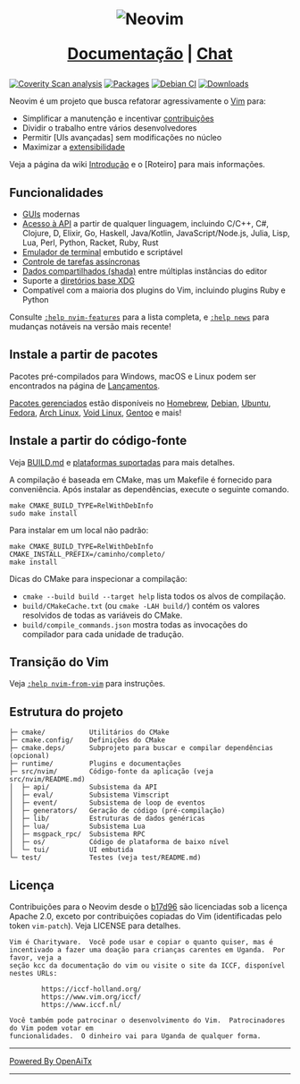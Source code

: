<h1 align="center">
  <img src="https://raw.githubusercontent.com/neovim/neovim.github.io/master/logos/neovim-logo-300x87.png" alt="Neovim">

  <a href="https://neovim.io/doc/">Documentação</a> |
  <a href="https://app.element.io/#/room/#neovim:matrix.org">Chat</a>
</h1>

[![Coverity Scan analysis](https://scan.coverity.com/projects/2227/badge.svg)](https://scan.coverity.com/projects/2227)
[![Packages](https://repology.org/badge/tiny-repos/neovim.svg)](https://repology.org/metapackage/neovim)
[![Debian CI](https://badges.debian.net/badges/debian/testing/neovim/version.svg)](https://buildd.debian.org/neovim)
[![Downloads](https://img.shields.io/github/downloads/neovim/neovim/total.svg?maxAge=2592001)](https://github.com/neovim/neovim/releases/)

Neovim é um projeto que busca refatorar agressivamente o [Vim](https://www.vim.org/) para:

- Simplificar a manutenção e incentivar [contribuições](CONTRIBUTING.md)
- Dividir o trabalho entre vários desenvolvedores
- Permitir [UIs avançadas] sem modificações no núcleo
- Maximizar a [extensibilidade](https://neovim.io/doc/user/ui.html)

Veja a página da wiki [Introdução](https://github.com/neovim/neovim/wiki/Introduction) e o [Roteiro] para mais informações.

Funcionalidades
---------------

- [GUIs](https://github.com/neovim/neovim/wiki/Related-projects#gui) modernas
- [Acesso à API](https://github.com/neovim/neovim/wiki/Related-projects#api-clients)
  a partir de qualquer linguagem, incluindo C/C++, C#, Clojure, D, Elixir, Go, Haskell, Java/Kotlin,
  JavaScript/Node.js, Julia, Lisp, Lua, Perl, Python, Racket, Ruby, Rust
- [Emulador de terminal](https://neovim.io/doc/user/terminal.html) embutido e scriptável
- [Controle de tarefas assíncronas](https://github.com/neovim/neovim/pull/2247)
- [Dados compartilhados (shada)](https://github.com/neovim/neovim/pull/2506) entre múltiplas instâncias do editor
- Suporte a [diretórios base XDG](https://github.com/neovim/neovim/pull/3470)
- Compatível com a maioria dos plugins do Vim, incluindo plugins Ruby e Python

Consulte [`:help nvim-features`][nvim-features] para a lista completa, e [`:help news`][nvim-news] para mudanças notáveis na versão mais recente!

Instale a partir de pacotes
---------------------------

Pacotes pré-compilados para Windows, macOS e Linux podem ser encontrados na
página de [Lançamentos](https://github.com/neovim/neovim/releases/).

[Pacotes gerenciados] estão disponíveis no [Homebrew], [Debian], [Ubuntu], [Fedora], [Arch Linux], [Void Linux], [Gentoo] e mais!

Instale a partir do código-fonte
-------------------------------

Veja [BUILD.md](./BUILD.md) e [plataformas suportadas](https://neovim.io/doc/user/support.html#supported-platforms) para mais detalhes.

A compilação é baseada em CMake, mas um Makefile é fornecido para conveniência.
Após instalar as dependências, execute o seguinte comando.

    make CMAKE_BUILD_TYPE=RelWithDebInfo
    sudo make install

Para instalar em um local não padrão:

    make CMAKE_BUILD_TYPE=RelWithDebInfo CMAKE_INSTALL_PREFIX=/caminho/completo/
    make install

Dicas do CMake para inspecionar a compilação:

- `cmake --build build --target help` lista todos os alvos de compilação.
- `build/CMakeCache.txt` (ou `cmake -LAH build/`) contém os valores resolvidos de todas as variáveis do CMake.
- `build/compile_commands.json` mostra todas as invocações do compilador para cada unidade de tradução.

Transição do Vim
----------------

Veja [`:help nvim-from-vim`](https://neovim.io/doc/user/nvim.html#nvim-from-vim) para instruções.

Estrutura do projeto
--------------------

    ├─ cmake/           Utilitários do CMake
    ├─ cmake.config/    Definições do CMake
    ├─ cmake.deps/      Subprojeto para buscar e compilar dependências (opcional)
    ├─ runtime/         Plugins e documentações
    ├─ src/nvim/        Código-fonte da aplicação (veja src/nvim/README.md)
    │  ├─ api/          Subsistema da API
    │  ├─ eval/         Subsistema Vimscript
    │  ├─ event/        Subsistema de loop de eventos
    │  ├─ generators/   Geração de código (pré-compilação)
    │  ├─ lib/          Estruturas de dados genéricas
    │  ├─ lua/          Subsistema Lua
    │  ├─ msgpack_rpc/  Subsistema RPC
    │  ├─ os/           Código de plataforma de baixo nível
    │  └─ tui/          UI embutida
    └─ test/            Testes (veja test/README.md)

Licença
-------

Contribuições para o Neovim desde o [b17d96][license-commit] são licenciadas sob a
licença Apache 2.0, exceto por contribuições copiadas do Vim (identificadas pelo
token `vim-patch`). Veja LICENSE para detalhes.

    Vim é Charityware.  Você pode usar e copiar o quanto quiser, mas é
    incentivado a fazer uma doação para crianças carentes em Uganda.  Por favor, veja a
    seção kcc da documentação do vim ou visite o site da ICCF, disponível nestes URLs:

            https://iccf-holland.org/
            https://www.vim.org/iccf/
            https://www.iccf.nl/

    Você também pode patrocinar o desenvolvimento do Vim.  Patrocinadores do Vim podem votar em
    funcionalidades.  O dinheiro vai para Uganda de qualquer forma.

[license-commit]: https://github.com/neovim/neovim/commit/b17d9691a24099c9210289f16afb1a498a89d803
[nvim-features]: https://neovim.io/doc/user/vim_diff.html#nvim-features
[nvim-news]: https://neovim.io/doc/user/news.html
[Roadmap]: https://neovim.io/roadmap/
[advanced UIs]: https://github.com/neovim/neovim/wiki/Related-projects#gui
[Pacotes gerenciados]: ./INSTALL.md#install-from-package
[Debian]: https://packages.debian.org/testing/neovim
[Ubuntu]: https://packages.ubuntu.com/search?keywords=neovim
[Fedora]: https://packages.fedoraproject.org/pkgs/neovim/neovim/
[Arch Linux]: https://www.archlinux.org/packages/?q=neovim
[Void Linux]: https://voidlinux.org/packages/?arch=x86_64&q=neovim
[Gentoo]: https://packages.gentoo.org/packages/app-editors/neovim
[Homebrew]: https://formulae.brew.sh/formula/neovim

<!-- vim: set tw=80: -->

---

[Powered By OpenAiTx](https://github.com/OpenAiTx/OpenAiTx)

---